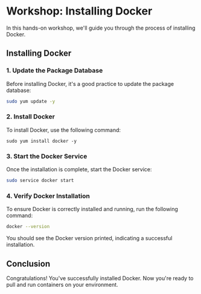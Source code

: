 # Workshop: Installing Docker

In this hands-on workshop, we'll guide you through the process of installing Docker.

## Installing Docker

### 1. Update the Package Database
Before installing Docker, it's a good practice to update the package database:
```bash
sudo yum update -y
```
### 2. Install Docker
To install Docker, use the following command:
```
sudo yum install docker -y
```
### 3. Start the Docker Service
Once the installation is complete, start the Docker service:
```bash
sudo service docker start
```
### 4. Verify Docker Installation
To ensure Docker is correctly installed and running, run the following command:
```bash
docker --version
```
You should see the Docker version printed, indicating a successful installation.

## Conclusion

Congratulations! You've successfully installed Docker. Now you're ready to pull and run containers on your environment.
